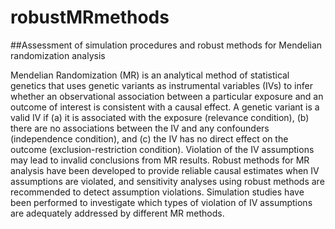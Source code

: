 # robustMRmethods

##Assessment of simulation procedures and robust methods for Mendelian randomization analysis

Mendelian Randomization (MR) is an analytical method of statistical genetics that uses genetic variants 
as instrumental variables (IVs) to infer whether an observational association between a particular exposure and an outcome of interest is consistent with a causal effect. A genetic variant is a valid IV if (a) it is associated with the exposure (relevance condition), (b) there are no associations between the IV and any confounders (independence condition), and (c) the IV has no direct effect on the outcome (exclusion-restriction condition). Violation of the IV assumptions may lead to invalid conclusions from MR results. Robust methods for MR analysis have been developed to provide reliable causal estimates when IV assumptions are violated, and sensitivity analyses using robust methods are recommended to detect assumption violations. Simulation studies have been performed to investigate which types of violation of IV assumptions are adequately addressed by different MR methods.
